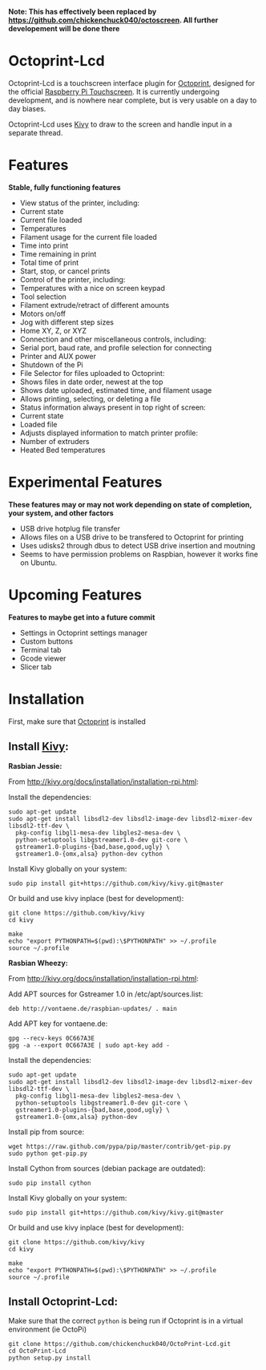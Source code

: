 **Note: This has effectively been replaced by https://github.com/chickenchuck040/octoscreen. All further developement will be done there**

Octoprint-Lcd
===

Octoprint-Lcd is a touchscreen interface plugin for [Octoprint](https://github.com/foosel/OctoPrint), designed for the official [Raspberry Pi Touchscreen](https://www.raspberrypi.org/products/raspberry-pi-touch-display/). It is currently undergoing development, and is nowhere near complete, but is very usable on a day to day biases.

Octoprint-Lcd uses [Kivy](http://kivy.org/#home) to draw to the screen and handle input in a separate thread.

Features
===
**Stable, fully functioning features**

 - View status of the printer, including:
  - Current state
  - Current file loaded
  - Temperatures
  - Filament usage for the current file loaded
  - Time into print
  - Time remaining in print
  - Total time of print
  - Start, stop, or cancel prints
 - Control of the printer, including:
  - Temperatures with a nice on screen keypad
  - Tool selection
  - Filament extrude/retract of different amounts
  - Motors on/off
  - Jog with different step sizes
  - Home XY, Z, or XYZ
 - Connection and other miscellaneous controls, including:
  - Serial port, baud rate, and profile selection for connecting
  - Printer and AUX power
  - Shutdown of the Pi
 - File Selector for files uploaded to Octoprint:
  - Shows files in date order, newest at the top
  - Shows date uploaded, estimated time, and filament usage
  - Allows printing, selecting, or deleting a file
 - Status information always present in top right of screen:
  - Current state
  - Loaded file
 - Adjusts displayed information to match printer profile:
  - Number of extruders
  - Heated Bed temperatures

Experimental Features
===
**These features may or may not work depending on state of completion, your system, and other factors**

 - USB drive hotplug file transfer
  - Allows files on a USB drive to be transfered to Octoprint for printing
  - Uses udisks2 through dbus to detect USB drive insertion and moutning
  - Seems to have permission problems on Raspbian, however it works fine on Ubuntu.

Upcoming Features
===
**Features to maybe get into a future commit**

 - Settings in Octoprint settings manager
 - Custom buttons
 - Terminal tab
 - Gcode viewer
 - Slicer tab

Installation
===

First, make sure that [Octoprint](https://github.com/foosel/OctoPrint) is installed

Install [Kivy](http://kivy.org/#home):
---
**Rasbian Jessie:**

From http://kivy.org/docs/installation/installation-rpi.html:

Install the dependencies:
```
sudo apt-get update
sudo apt-get install libsdl2-dev libsdl2-image-dev libsdl2-mixer-dev libsdl2-ttf-dev \
  pkg-config libgl1-mesa-dev libgles2-mesa-dev \
  python-setuptools libgstreamer1.0-dev git-core \
  gstreamer1.0-plugins-{bad,base,good,ugly} \
  gstreamer1.0-{omx,alsa} python-dev cython
```
Install Kivy globally on your system:
```
sudo pip install git+https://github.com/kivy/kivy.git@master
```
Or build and use kivy inplace (best for development):
```
git clone https://github.com/kivy/kivy
cd kivy

make
echo "export PYTHONPATH=$(pwd):\$PYTHONPATH" >> ~/.profile
source ~/.profile
```

**Rasbian Wheezy:**

From http://kivy.org/docs/installation/installation-rpi.html:

Add APT sources for Gstreamer 1.0 in /etc/apt/sources.list:
```
deb http://vontaene.de/raspbian-updates/ . main
```
Add APT key for vontaene.de:
```
gpg --recv-keys 0C667A3E
gpg -a --export 0C667A3E | sudo apt-key add -
```
Install the dependencies:
```
sudo apt-get update
sudo apt-get install libsdl2-dev libsdl2-image-dev libsdl2-mixer-dev libsdl2-ttf-dev \
  pkg-config libgl1-mesa-dev libgles2-mesa-dev \
  python-setuptools libgstreamer1.0-dev git-core \
  gstreamer1.0-plugins-{bad,base,good,ugly} \
  gstreamer1.0-{omx,alsa} python-dev
```
Install pip from source:
```
wget https://raw.github.com/pypa/pip/master/contrib/get-pip.py
sudo python get-pip.py
```
Install Cython from sources (debian package are outdated):
```
sudo pip install cython
```
Install Kivy globally on your system:
```
sudo pip install git+https://github.com/kivy/kivy.git@master
```
Or build and use kivy inplace (best for development):
```
git clone https://github.com/kivy/kivy
cd kivy

make
echo "export PYTHONPATH=$(pwd):\$PYTHONPATH" >> ~/.profile
source ~/.profile
```
Install Octoprint-Lcd:
---

Make sure that the correct `python` is being run if Octoprint is in a virtual environment (ie OctoPi)
```
git clone https://github.com/chickenchuck040/OctoPrint-Lcd.git
cd OctoPrint-Lcd
python setup.py install
```
